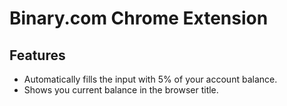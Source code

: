 # Binary.com Chrome Extension

## Features
- Automatically fills the input with 5% of your account balance.
- Shows you current balance in the browser title.